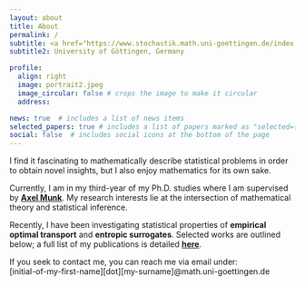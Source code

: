 ```yaml
---
layout: about
title: About
permalink: /
subtitle: <a href="https://www.stochastik.math.uni-goettingen.de/index.php?id=home&url=http%3A%2F%2Fnewmax.click&language=en"><b>Institute for Mathematical Stochastics</b></a>
subtitle2: University of Göttingen, Germany

profile:
  align: right
  image: portrait2.jpeg
  image_circular: false # crops the image to make it circular
  address: 

news: true  # includes a list of news items
selected_papers: true # includes a list of papers marked as "selected={true}"
social: false  # includes social icons at the bottom of the page
---
```



I find it fascinating to mathematically describe statistical problems in order to obtain novel insights, but I also enjoy mathematics for its own sake. 

Currently, I am in my third-year of my Ph.D. studies  where I am supervised by <a href="http://www.stochastik.math.uni-goettingen.de/index.php?id=14&username=munk"><b>Axel Munk</b></a>. My research interests lie at the intersection of mathematical theory and statistical inference. 

Recently, I have been investigating statistical properties of **empirical optimal transport** and **entropic surrogates**. Selected works are outlined below; a full list of my publications is detailed <a href="https://hundrieser.github.io/publications/"><b>here</b></a>. 

If you seek to contact me, you can reach me via email under: <br>
[initial-of-my-first-name][dot][my-surname]@math.uni-goettingen.de

<!-- ### What is still missing
- List of talks
- CV should be added eventually -->